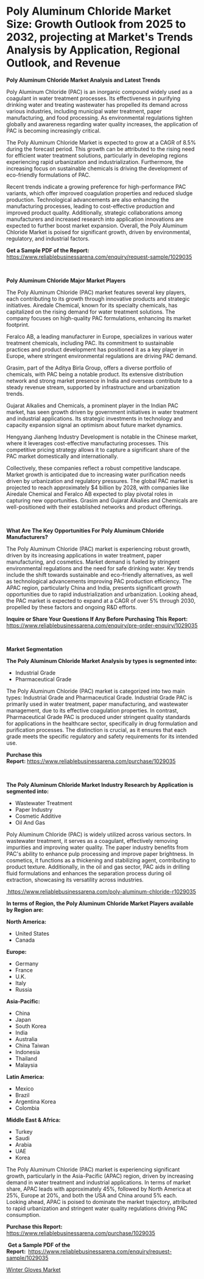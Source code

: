 <p><h1>Poly Aluminum Chloride Market Size: Growth Outlook from 2025 to 2032, projecting at Market's Trends Analysis by Application, Regional Outlook, and Revenue</h1></p><p><strong>Poly Aluminum Chloride Market Analysis and Latest Trends</strong></p>
<p><p>Poly Aluminum Chloride (PAC) is an inorganic compound widely used as a coagulant in water treatment processes. Its effectiveness in purifying drinking water and treating wastewater has propelled its demand across various industries, including municipal water treatment, paper manufacturing, and food processing. As environmental regulations tighten globally and awareness regarding water quality increases, the application of PAC is becoming increasingly critical.</p><p>The Poly Aluminum Chloride Market is expected to grow at a CAGR of 8.5% during the forecast period. This growth can be attributed to the rising need for efficient water treatment solutions, particularly in developing regions experiencing rapid urbanization and industrialization. Furthermore, the increasing focus on sustainable chemicals is driving the development of eco-friendly formulations of PAC.</p><p>Recent trends indicate a growing preference for high-performance PAC variants, which offer improved coagulation properties and reduced sludge production. Technological advancements are also enhancing the manufacturing processes, leading to cost-effective production and improved product quality. Additionally, strategic collaborations among manufacturers and increased research into application innovations are expected to further boost market expansion. Overall, the Poly Aluminum Chloride Market is poised for significant growth, driven by environmental, regulatory, and industrial factors.</p></p>
<p><strong>Get a Sample PDF of the Report:&nbsp;</strong> <a href="https://www.reliablebusinessarena.com/enquiry/request-sample/1029035?utm_campaign=2746&utm_medium=2&utm_source=Github&utm_content=ia&utm_term=21032025&utm_id=poly-aluminum-chloride">https://www.reliablebusinessarena.com/enquiry/request-sample/1029035</a></p>
<p>&nbsp;</p>
<p><strong>Poly Aluminum Chloride Major Market Players</strong></p>
<p><p>The Poly Aluminum Chloride (PAC) market features several key players, each contributing to its growth through innovative products and strategic initiatives. Airedale Chemical, known for its specialty chemicals, has capitalized on the rising demand for water treatment solutions. The company focuses on high-quality PAC formulations, enhancing its market footprint.</p><p>Feralco AB, a leading manufacturer in Europe, specializes in various water treatment chemicals, including PAC. Its commitment to sustainable practices and product development has positioned it as a key player in Europe, where stringent environmental regulations are driving PAC demand. </p><p>Grasim, part of the Aditya Birla Group, offers a diverse portfolio of chemicals, with PAC being a notable product. Its extensive distribution network and strong market presence in India and overseas contribute to a steady revenue stream, supported by infrastructure and urbanization trends.</p><p>Gujarat Alkalies and Chemicals, a prominent player in the Indian PAC market, has seen growth driven by government initiatives in water treatment and industrial applications. Its strategic investments in technology and capacity expansion signal an optimism about future market dynamics.</p><p>Hengyang Jianheng Industry Development is notable in the Chinese market, where it leverages cost-effective manufacturing processes. This competitive pricing strategy allows it to capture a significant share of the PAC market domestically and internationally.</p><p>Collectively, these companies reflect a robust competitive landscape. Market growth is anticipated due to increasing water purification needs driven by urbanization and regulatory pressures. The global PAC market is projected to reach approximately $4 billion by 2028, with companies like Airedale Chemical and Feralco AB expected to play pivotal roles in capturing new opportunities. Grasim and Gujarat Alkalies and Chemicals are well-positioned with their established networks and product offerings.</p></p>
<p>&nbsp;</p>
<p><strong>What Are The Key Opportunities For Poly Aluminum Chloride Manufacturers?</strong></p>
<p><p>The Poly Aluminum Chloride (PAC) market is experiencing robust growth, driven by its increasing applications in water treatment, paper manufacturing, and cosmetics. Market demand is fueled by stringent environmental regulations and the need for safe drinking water. Key trends include the shift towards sustainable and eco-friendly alternatives, as well as technological advancements improving PAC production efficiency. The APAC region, particularly China and India, presents significant growth opportunities due to rapid industrialization and urbanization. Looking ahead, the PAC market is expected to expand at a CAGR of over 5% through 2030, propelled by these factors and ongoing R&D efforts.</p></p>
<p><strong>Inquire or Share Your Questions If Any Before Purchasing This Report:</strong> <a href="https://www.reliablebusinessarena.com/enquiry/pre-order-enquiry/1029035?utm_campaign=2746&utm_medium=2&utm_source=Github&utm_content=ia&utm_term=21032025&utm_id=poly-aluminum-chloride">https://www.reliablebusinessarena.com/enquiry/pre-order-enquiry/1029035</a></p>
<p>&nbsp;</p>
<p><strong>Market Segmentation</strong></p>
<p><strong>The Poly Aluminum Chloride Market Analysis by types is segmented into:</strong></p>
<p><ul><li>Industrial Grade</li><li>Pharmaceutical Grade</li></ul></p>
<p><p>The Poly Aluminum Chloride (PAC) market is categorized into two main types: Industrial Grade and Pharmaceutical Grade. Industrial Grade PAC is primarily used in water treatment, paper manufacturing, and wastewater management, due to its effective coagulation properties. In contrast, Pharmaceutical Grade PAC is produced under stringent quality standards for applications in the healthcare sector, specifically in drug formulation and purification processes. The distinction is crucial, as it ensures that each grade meets the specific regulatory and safety requirements for its intended use.</p></p>
<p><strong>Purchase this Report:&nbsp;</strong><a href="https://www.reliablebusinessarena.com/purchase/1029035?utm_campaign=2746&utm_medium=2&utm_source=Github&utm_content=ia&utm_term=21032025&utm_id=poly-aluminum-chloride">https://www.reliablebusinessarena.com/purchase/1029035</a></p>
<p>&nbsp;</p>
<p><strong>The Poly Aluminum Chloride Market Industry Research by Application is segmented into:</strong></p>
<p><ul><li>Wastewater Treatment</li><li>Paper Industry</li><li>Cosmetic Additive</li><li>Oil And Gas</li></ul></p>
<p><p>Poly Aluminum Chloride (PAC) is widely utilized across various sectors. In wastewater treatment, it serves as a coagulant, effectively removing impurities and improving water quality. The paper industry benefits from PAC's ability to enhance pulp processing and improve paper brightness. In cosmetics, it functions as a thickening and stabilizing agent, contributing to product texture. Additionally, in the oil and gas sector, PAC aids in drilling fluid formulations and enhances the separation process during oil extraction, showcasing its versatility across industries.</p></p>
<p><a href="https://www.reliablebusinessarena.com/poly-aluminum-chloride-r1029035?utm_campaign=2746&utm_medium=2&utm_source=Github&utm_content=ia&utm_term=21032025&utm_id=poly-aluminum-chloride">&nbsp;https://www.reliablebusinessarena.com/poly-aluminum-chloride-r1029035</a></p>
<p><strong>In terms of Region, the Poly Aluminum Chloride Market Players available by Region are:</strong></p>
<p>
    <p> <strong> North America: </strong>
        <ul>
            <li>United States</li>
            <li>Canada</li>
        </ul>
        </p> 
    <p> <strong> Europe: </strong>
        <ul>
            <li>Germany</li>
            <li>France</li>
            <li>U.K.</li>
            <li>Italy</li>
            <li>Russia</li>
        </ul>
        </p> 
    <p> <strong> Asia-Pacific: </strong>
        <ul>
            <li>China</li>
            <li>Japan</li>
            <li>South Korea</li>
            <li>India</li>
            <li>Australia</li>
            <li>China Taiwan</li>
            <li>Indonesia</li>
            <li>Thailand</li>
            <li>Malaysia</li>
        </ul>
        </p> 
    <p> <strong> Latin America: </strong>
        <ul>
            <li>Mexico</li>
            <li>Brazil</li>
            <li>Argentina Korea</li>
            <li>Colombia</li>
        </ul>
        </p> 
    <p> <strong> Middle East & Africa: </strong>
        <ul>
            <li>Turkey</li>
            <li>Saudi</li>
            <li>Arabia</li>
            <li>UAE</li>
            <li>Korea</li>
        </ul>
    </p>
    </p>
<p><p>The Poly Aluminum Chloride (PAC) market is experiencing significant growth, particularly in the Asia-Pacific (APAC) region, driven by increasing demand in water treatment and industrial applications. In terms of market share, APAC leads with approximately 45%, followed by North America at 25%, Europe at 20%, and both the USA and China around 5% each. Looking ahead, APAC is poised to dominate the market trajectory, attributed to rapid urbanization and stringent water quality regulations driving PAC consumption.</p></p>
<p><strong>Purchase this Report: </strong><a href="https://www.reliablebusinessarena.com/purchase/1029035?utm_campaign=2746&utm_medium=2&utm_source=Github&utm_content=ia&utm_term=21032025&utm_id=poly-aluminum-chloride">https://www.reliablebusinessarena.com/purchase/1029035</a></p>
<p>&nbsp;<strong>Get a Sample PDF of the Report:&nbsp;&nbsp;</strong><a href="https://www.reliablebusinessarena.com/enquiry/request-sample/1029035?utm_campaign=2746&utm_medium=2&utm_source=Github&utm_content=ia&utm_term=21032025&utm_id=poly-aluminum-chloride">https://www.reliablebusinessarena.com/enquiry/request-sample/1029035</a></p>
<p><strong></strong></p>
<p><p><a href="https://github.com/forgazerbyjt/Market-Research-Report-List-1/blob/main/winter-gloves-market.md?utm_campaign=2746&utm_medium=2&utm_source=Github&utm_content=ia&utm_term=21032025&utm_id=poly-aluminum-chloride">Winter Gloves Market</a></p></p>